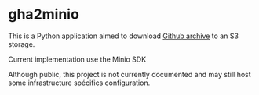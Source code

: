 # gha2minio

This is a Python application aimed to download [Github archive](https://www.gharchive.org/) to an S3 storage.

Current implementation use the Minio SDK

Although public, this project is not currently documented and may still host some infrastructure spécifics configuration.

